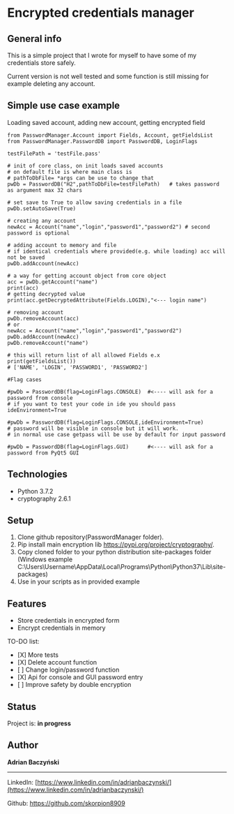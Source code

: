 Encrypted credentials manager
=============================


<span id="anchor"></span>General info
-------------------------------------

This is a simple project that I wrote for myself to have some of my credentials store safely.

Current version is not well tested and some function is still missing for example deleting any account.


<span id="anchor"></span>Simple use case example
---------------------------------------------

Loading saved account, adding new account, getting encrypted field
```
from PasswordManager.Account import Fields, Account, getFieldsList
from PasswordManager.PasswordDB import PasswordDB, LoginFlags

testFilePath = 'testFile.pass'

# init of core class, on init loads saved accounts
# on default file is where main class is
# pathToDbFile= *args can be use to change that
pwDb = PasswordDB("H2",pathToDbFile=testFilePath)   # takes password as argument max 32 chars

# set save to True to allow saving credentials in a file
pwDb.setAutoSave(True)

# creating any account
newAcc = Account("name","login","password1","password2") # second password is optional

# adding account to memory and file
# if identical credentials where provided(e.g. while loading) acc will not be saved
pwDb.addAccount(newAcc)

# a way for getting account object from core object
acc = pwDb.getAccount("name")
print(acc)
# getting decrypted value
print(acc.getDecryptedAttribute(Fields.LOGIN),"<--- login name")

# removing account
pwDb.removeAccount(acc)
# or
newAcc = Account("name","login","password1","password2")
pwDb.addAccount(newAcc)
pwDb.removeAccount("name")

# this will return list of all allowed Fields e.x
print(getFieldsList())
# ['NAME', 'LOGIN', 'PASSWORD1', 'PASSWORD2']

#Flag cases

#pwDb = PasswordDB(flag=LoginFlags.CONSOLE)  #<---- will ask for a password from console
# if you want to test your code in ide you should pass ideEnvironment=True

#pwDb = PasswordDB(flag=LoginFlags.CONSOLE,ideEnvironment=True)
# password will be visible in console but it will work.
# in normal use case getpass will be use by default for input password

#pwDb = PasswordDB(flag=LoginFlags.GUI)      #<---- will ask for a password from PyQt5 GUI
```

<span id="anchor-1"></span>Technologies
---------------------------------------

-    Python 3.7.2
-    cryptography 2.6.1

<span id="anchor-2"></span>Setup
--------------------------------

1.   Clone github repository(PasswordManager folder).
2.   Pip install main encryption lib <https://pypi.org/project/cryptography/>.
3.   Copy cloned folder to your python distribution site-packages folder (Windows example C:\Users\Username\AppData\Local\Programs\Python\Python37\Lib\site-packages)
4.   Use in your scripts as in provided example

<span id="anchor-3"></span>Features
-----------------------------------

-    Store credentials in encrypted form
-    Encrypt credentials in memory

TO-DO list:

-    [X] More tests
-    [X] Delete account function
-    [ ] Change login/password function
-    [X] Api for console and GUI password entry
-    [ ] Improve safety by double encryption

<span id="anchor-4"></span>Status
---------------------------------

Project is: **in progress**

Author
------

**Adrian Baczyński**

********

LinkedIn: [https://www.linkedin.com/in/adrianbaczynski/](https://www.linkedin.com/in/adrianbaczynski/)

Github: <https://github.com/skorpion8909>